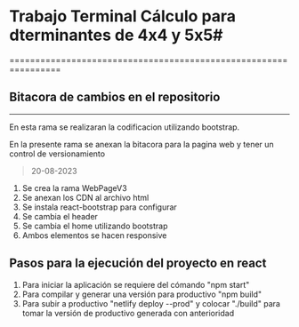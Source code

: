 # Trabajo Terminal Cálculo para dterminantes de 4x4 y 5x5#
================================================================
## Bitacora de cambios en el repositorio
----------------------------------------------------------------
En esta rama se realizaran la codificacion utilizando bootstrap.

En la presente rama se anexan la bitacora para la pagina web y tener un control de versionamiento
>20-08-2023
1. Se crea la rama WebPageV3
2. Se anexan los CDN al archivo html
3. Se instala react-bootstrap para configurar
4. Se cambia el header
5. Se cambia el home utilizando bootstrap
6. Ambos elementos se hacen responsive


## Pasos para la ejecución del proyecto en react
1. Para iniciar la aplicación se requiere del cómando "npm start"
2. Para compilar y generar una versión para productivo "npm build"
3. Para subir a productivo "netlify deploy --prod" y colocar "./build" para tomar la versión de productivo generada con anterioridad